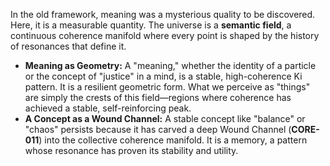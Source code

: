In the old framework, meaning was a mysterious quality to be discovered. Here, it is a measurable quantity. The universe is a **semantic field**, a continuous coherence manifold where every point is shaped by the history of resonances that define it.

-   **Meaning as Geometry:** A "meaning," whether the identity of a particle or the concept of "justice" in a mind, is a stable, high-coherence Ki pattern. It is a resilient geometric form. What we perceive as "things" are simply the crests of this field—regions where coherence has achieved a stable, self-reinforcing peak.
-   **A Concept as a Wound Channel:** A stable concept like "balance" or "chaos" persists because it has carved a deep Wound Channel (**CORE-011**) into the collective coherence manifold. It is a memory, a pattern whose resonance has proven its stability and utility.